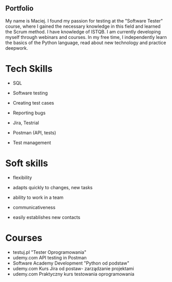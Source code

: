 ## Portfolio
My name is Maciej. I found my passion for testing at the "Software Tester" course, where I gained the necessary knowledge in this field and learned the Scrum method. I have knowledge of ISTQB. I am currently developing myself through webinars and courses. In my free time, I independently learn the basics of the Python language, read about new technology and practice deepwork.
# Tech Skills


  - SQL
  - Software testing
  - Creating test cases
  - Reporting bugs
 
  - Jira, Testrial
  - Postman (API, tests)
  
  - Test management

 # Soft skills

  - flexibility 
  - adapts quickly to changes, new tasks
  - ability to work in a team 
  
  - communicativeness 
  - easily establishes new contacts

 # Courses
  - testuj.pl "Tester Oprogramowania" 
  - udemy.com API testing in Postman
  - Software Academy Development "Python od podstaw"
  - udemy.com Kurs Jira od postaw- zarządzanie projektami
  - udemy.com Praktyczny kurs testowania oprogramowania
